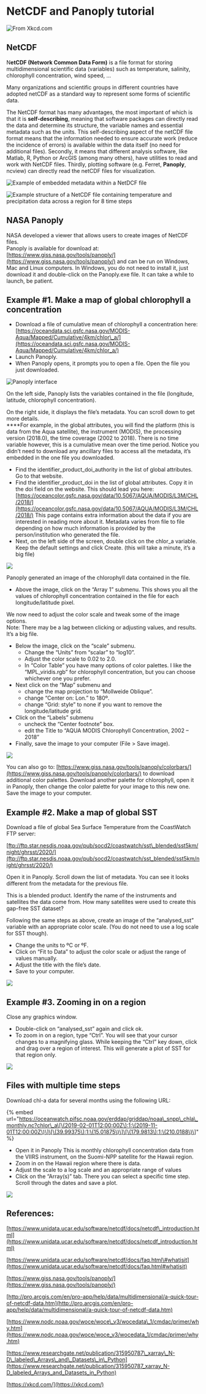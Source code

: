 # NetCDF and Panoply tutorial

![From Xkcd.com](../.gitbook/assets/image%20%2888%29.png)



## NetCDF

N**etCDF \(Network Common Data Form\)** is a file format for storing multidimensional scientific data \(variables\) such as temperature, salinity, chlorophyll concentration, wind speed, ...

Many organizations and scientific groups in different countries have adopted netCDF as a standard way to represent some forms of scientific data.

The NetCDF format has many advantages, the most important of which is that it is **self-describing**, meaning that software packages can directly read the data and determine its structure, the variable names and essential metadata such as the units. This self-describing aspect of the netCDF file format means that the information needed to ensure accurate work \(reduce the incidence of errors\) is available within the data itself \(no need for additional files\). Secondly, it means that different analysis software, like Matlab, R, Python or ArcGIS \(among many others\), have utilities to read and work with NetCDF files. Thirdly, plotting software \(e.g. Ferret, **Panoply**, ncview\) can directly read the netCDF files for visualization.

![Example of embedded metadata within a NetDCF file](../.gitbook/assets/image%20%2861%29.png)

![Example structure of a NetCDF file containing temperature and precipitation data across a region for 8 time steps](../.gitbook/assets/image%20%288%29.png)

## NASA Panoply

NASA developed a viewer that allows users to create images of NetCDF files.  
Panoply is available for download at: [https://www.giss.nasa.gov/tools/panoply/](https://www.giss.nasa.gov/tools/panoply/) and can be run on Windows, Mac and Linux computers. In Windows, you do not need to install it, just download it and double-click on the Panoply.exe file. It can take a while to launch, be patient.

## Example \#1. Make a map of global chlorophyll a concentration

* Download a file of cumulative mean of chlorophyll a concentration here: [https://oceandata.sci.gsfc.nasa.gov/MODIS-Aqua/Mapped/Cumulative/4km/chlor\_a/](https://oceandata.sci.gsfc.nasa.gov/MODIS-Aqua/Mapped/Cumulative/4km/chlor_a/)
* Launch Panoply. 
* When Panoply opens, it prompts you to open a file. Open the file you just downloaded.

![Panoply interface](../.gitbook/assets/image%20%2838%29.png)

On the left side, Panoply lists the variables contained in the file \(longitude, latitude, chlorophyll concentration\). 

On the right side, it displays the file’s metadata. You can scroll down to get more details.   
****For example, in the global attributes, you will find the platform \(this is data from the Aqua satellite\), the instrument \(MODIS\), the processing version \(2018.0\), the time coverage \(2002 to 2018\). There is no time variable however, this is a cumulative mean over the time period. Notice you didn’t need to download any ancillary files to access all the metadata, it’s embedded in the one file you downloaded.

* Find the identifier\_product\_doi\_authority in the list of global attributes. Go to that website. 
* Find the identifier\_product\_doi in the list of global attributes. Copy it in the doi field on the website. This should lead you here: [https://oceancolor.gsfc.nasa.gov/data/10.5067/AQUA/MODIS/L3M/CHL/2018/](https://oceancolor.gsfc.nasa.gov/data/10.5067/AQUA/MODIS/L3M/CHL/2018/)  This page contains extra information about the data if you are interested in reading more about it.  Metadata varies from file to file depending on how much information is provided by the person/institution who generated the file. 
* Next, on the left side of the screen, double click on the chlor\_a variable. Keep the default settings and click Create.  \(this will take a minute, it’s a big file\)

![](../.gitbook/assets/image%20%28177%29.png)

Panoply generated an image of the chlorophyll data contained in the file. 

* Above the image, click on the “Array 1” submenu.  This shows you all the values of chlorophyll concentration contained in the file for each longitude/latitude pixel. 

We now need to adjust the color scale and tweak some of the image options.   
Note: There may be a lag between clicking or adjusting values, and results. It’s a big file. 

* Below the image, click on the “scale” submenu. 
  * Change the “Units” from “scalar” to “log10”. 
  * Adjust the color scale to 0.02 to 2.0.
  * In “Color Table” you have many options of color palettes. I like the “MPL\_viridis.rgb” for chlorophyll concentration, but you can choose whichever one you prefer.  
* Next click on the “Map” submenu and 
  * change the map projection to “Mollweide Oblique”.
  * change “Center on: Lon.” to 180º.
  * change “Grid: style” to none if you want to remove the longitude/latitude grid.  
* Click on the “Labels” submenu 
  * uncheck the “Center footnote” box. 
  * edit the Title to “AQUA MODIS Chlorophyll Concentration, 2002 – 2018”  
* Finally, save the image to your computer \(File &gt; Save image\). 

![](../.gitbook/assets/image%20%2890%29.png)

You can also go to: [https://www.giss.nasa.gov/tools/panoply/colorbars/](https://www.giss.nasa.gov/tools/panoply/colorbars/) to download additional color palettes. Download another palette for chlorophyll, open it in Panoply, then change the color palette for your image to this new one. Save the image to your computer.

## Example \#2. Make a map of global SST

Download a file of global Sea Surface Temperature from the CoastWatch FTP server:

[ftp://ftp.star.nesdis.noaa.gov/pub/socd2/coastwatch/sst\_blended/sst5km/night/ghrsst/2020/](ftp://ftp.star.nesdis.noaa.gov/pub/socd2/coastwatch/sst_blended/sst5km/night/ghrsst/2020/)

Open it in Panoply. Scroll down the list of metadata. You can see it looks different from the metadata for the previous file. 

This is a blended product. Identify the name of the instruments and satellites the data come from. How many satellites were used to create this gap-free SST dataset? 

Following the same steps as above, create an image of the “analysed\_sst” variable with an appropriate color scale. \(You do not need to use a log scale for SST though\).

* Change the units to ºC or ºF. 
* Click on “Fit to Data” to adjust the color scale or adjust the range of values manually. 
* Adjust the title with the file’s date. 
* Save to your computer.

![](../.gitbook/assets/image%20%28102%29.png)

## Example \#3. Zooming in on a region

Close any graphics window. 

* Double-click on “analysed\_sst” again and click ok. 
* To zoom in on a region, type “Ctrl”. You will see that your cursor changes to a magnifying glass. While keeping the “Ctrl” key down, click and drag over a region of interest. This will generate a plot of SST for that region only.

![](../.gitbook/assets/image%20%28169%29.png)

## Files with multiple time steps

Download chl-a data for several months using the following URL:

{% embed url="https://oceanwatch.pifsc.noaa.gov/erddap/griddap/noaa\_snpp\_chla\_monthly.nc?chlor\_a\[\(2019-02-01T12:00:00Z\):1:\(2019-11-01T12:00:00Z\)\]\[\(39.99375\):1:\(15.01875\)\]\[\(179.9813\):1:\(210.0188\)\]" %}

* Open it in Panoply  This is monthly chlorophyll concentration data from the VIIRS instrument, on the Suomi-NPP satellite for the Hawaii region.
* Zoom in on the Hawaii region where there is data. 
* Adjust the scale to a log scale and an appropriate range of values 
* Click on the “Array\(s\)” tab. There you can select a specific time step. Scroll through the dates and save a plot.

![](../.gitbook/assets/image%20%28121%29.png)

## References:

 [https://www.unidata.ucar.edu/software/netcdf/docs/netcdf\_introduction.html](https://www.unidata.ucar.edu/software/netcdf/docs/netcdf_introduction.html) 

[https://www.unidata.ucar.edu/software/netcdf/docs/faq.html\#whatisit](https://www.unidata.ucar.edu/software/netcdf/docs/faq.html#whatisit)

[https://www.giss.nasa.gov/tools/panoply/](https://www.giss.nasa.gov/tools/panoply/) 

[http://pro.arcgis.com/en/pro-app/help/data/multidimensional/a-quick-tour-of-netcdf-data.htm](http://pro.arcgis.com/en/pro-app/help/data/multidimensional/a-quick-tour-of-netcdf-data.htm) 

[https://www.nodc.noaa.gov/woce/woce\_v3/wocedata\_1/cmdac/primer/why.htm](https://www.nodc.noaa.gov/woce/woce_v3/wocedata_1/cmdac/primer/why.htm) 

[https://www.researchgate.net/publication/315950787\_xarray\_N-D\_labeled\_Arrays\_and\_Datasets\_in\_Python](https://www.researchgate.net/publication/315950787_xarray_N-D_labeled_Arrays_and_Datasets_in_Python) 

[https://xkcd.com/](https://xkcd.com/)












